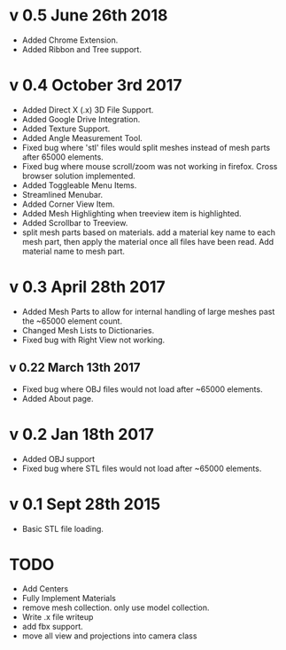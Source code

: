 # v 0.5 June 26th 2018
* Added Chrome Extension.
* Added Ribbon and Tree support.

# v 0.4 October 3rd 2017
* Added Direct X (.x) 3D File Support.
* Added Google Drive Integration.
* Added Texture Support.
* Added Angle Measurement Tool.
* Fixed bug where 'stl' files would split meshes instead of mesh parts after 65000 elements.
* Fixed bug where mouse scroll/zoom was not working in firefox. Cross browser solution implemented.
* Added Toggleable Menu Items.
* Streamlined Menubar.
* Added Corner View Item.
* Added Mesh Highlighting when treeview item is highlighted.
* Added Scrollbar to Treeview.
* split mesh parts based on materials. add a material key name to each mesh part, then apply the material once all files have been read. Add material name to mesh part.


# v 0.3 April 28th 2017
* Added Mesh Parts to allow for internal handling of large meshes past the ~65000 element count.
* Changed Mesh Lists to Dictionaries.
* Fixed bug with Right View not working.

## v 0.22 March 13th 2017
* Fixed bug where OBJ files would not load after ~65000 elements.
* Added About page.

# v 0.2 Jan 18th 2017
* Added OBJ support
* Fixed bug where STL files would not load after ~65000 elements.

# v 0.1 Sept 28th 2015
* Basic STL file loading.


# TODO
* Add Centers
* Fully Implement Materials
* remove mesh collection. only use model collection.
* Write .x file writeup
* add fbx support.
* move all view and projections into camera class